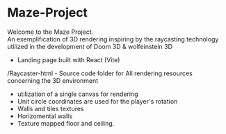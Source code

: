 # Maze-Project
Welcome to the Maze Project.  
An exemplification of 3D rendering inspiring by the raycasting technology utilized in the development of Doom 3D & wolfeinstein 3D
* Landing page built with React (Vite)

  
/Raycaster-html - Source code folder for All rendering resources concerning the 3D environment
* utilization of a single canvas for rendering
* Unit circle coordinates are used for the player's rotation
* Walls and tiles textures
* Horizomental walls
* Texture mapped floor and ceiling.
